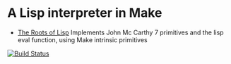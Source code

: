 A Lisp interpreter in Make
==========================
* [The Roots of Lisp](http://www.paulgraham.com/rootsoflisp.html)
Implements John Mc Carthy 7 primitives and the lisp eval function, using Make intrinsic primitives

[![Build Status](https://travis-ci.org/philippegabriel/make-lib.png)](https://travis-ci.org/philippegabriel/make-lib)

